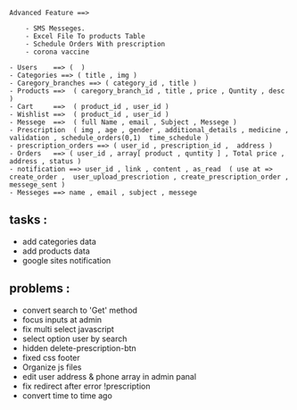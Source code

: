 


    Advanced Feature ==> 

        - SMS Messeges.
        - Excel File To products Table
        - Schedule Orders With prescription
        - corona vaccine

    - Users    ==> (  )
    - Categories ==> ( title , img )
    - Caregory_branches ==> ( category_id , title )
    - Products ==>  ( caregory_branch_id , title , price , Quntity , desc )
    - Cart     ==>  ( product_id , user_id )
    - Wishlist ==>  ( product_id , user_id )
    - Messege  ==>  ( full Name , email , Subject , Messege )
    - Prescription  ( img , age , gender , additional_details , medicine , validation , schedule_orders(0,1)  time_schedule )
    - prescription_orders ==> ( user_id , prescription_id ,  address )
    - Orders   ==> ( user_id , array[ product , quntity ] , Total price , address , status )
    - notification ==> user_id , link , content , as_read  ( use at => create_order ,  user_upload_prescriotion , create_prescription_order , messege_sent )
    - Messeges ==> name , email , subject , messege




tasks : 
--------------
- add categories data
- add products data
- google sites notification

















problems  :
-----------------------------
- convert search to 'Get' method
- focus inputs at admin 
- fix multi select javascript
- select option user by search  
- hidden delete-prescription-btn 
- fixed css footer 
- Organize js files
- edit user address & phone array in  admin panal
- fix redirect after error !prescription 
- convert time to time ago
